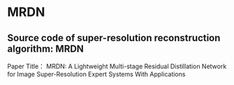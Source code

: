 # MRDN
Source code of super-resolution reconstruction algorithm: MRDN
---
Paper Title：
MRDN: A Lightweight Multi-stage Residual Distillation Network for Image Super-Resolution
Expert Systems With Applications
